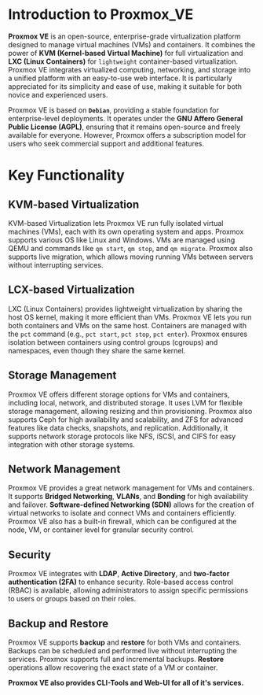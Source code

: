 # Introduction to Proxmox_VE

**Proxmox VE** is an open-source, enterprise-grade virtualization platform designed to manage virtual machines (VMs) and containers. It combines the power of **KVM (Kernel-based Virtual Machine)** for full virtualization and **LXC (Linux Containers)** for `lightweight` container-based virtualization. Proxmox VE integrates virtualized computing, networking, and storage into a unified platform with an easy-to-use web interface. It is particularly appreciated for its simplicity and ease of use, making it suitable for both novice and experienced users.

Proxmox VE is based on **`Debian`**, providing a stable foundation for enterprise-level deployments. It operates under the **GNU Affero General Public License (AGPL)**, ensuring that it remains open-source and freely available for everyone. However, Proxmox offers a subscription model for users who seek commercial support and additional features.
# Key Functionality
## KVM-based Virtualization

KVM-based Virtualization lets Proxmox VE run fully isolated virtual machines (VMs), each with its own operating system and apps. Proxmox supports various OS like Linux and Windows. VMs are managed using QEMU and commands like `qm start`, `qm stop`, and `qm migrate`. Proxmox also supports live migration, which allows moving running VMs between servers without interrupting services.
## LCX-based Virtualization

LXC (Linux Containers) provides lightweight virtualization by sharing the host OS kernel, making it more efficient than VMs. Proxmox VE lets you run both containers and VMs on the same host. Containers are managed with the `pct` command (e.g., `pct start`, `pct stop`, `pct enter`). Proxmox ensures isolation between containers using control groups (cgroups) and namespaces, even though they share the same kernel.
## Storage Management

Proxmox VE offers different storage options for VMs and containers, including local, network, and distributed storage. It uses LVM for flexible storage management, allowing resizing and thin provisioning. Proxmox also supports Ceph for high availability and scalability, and ZFS for advanced features like data checks, snapshots, and replication. Additionally, it supports network storage protocols like NFS, iSCSI, and CIFS for easy integration with other storage systems.
## Network Management

Proxmox VE provides a great network management for VMs and containers. It supports **Bridged Networking**, **VLANs**, and **Bonding** for high availability and failover. **Software-defined Networking (SDN)** allows for the creation of virtual networks to isolate and connect VMs and containers efficiently. Proxmox VE also has a built-in firewall, which can be configured at the node, VM, or container level for granular security control.
## Security

Proxmox VE integrates with **LDAP**, **Active Directory**, and **two-factor authentication (2FA)** to enhance security. Role-based access control (RBAC) is available, allowing administrators to assign specific permissions to users or groups based on their roles.
## Backup and Restore

Proxmox VE supports **backup** and **restore** for both VMs and containers. Backups can be scheduled and performed live without interrupting the services. Proxmox supports full and incremental backups. **Restore** operations allow recovering the exact state of a VM or container.

**Proxmox VE also provides CLI-Tools and Web-UI for all of it's services.**
